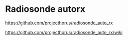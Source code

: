 # Radiosonde autorx


https://github.com/projecthorus/radiosonde_auto_rx

https://github.com/projecthorus/radiosonde_auto_rx/wiki

